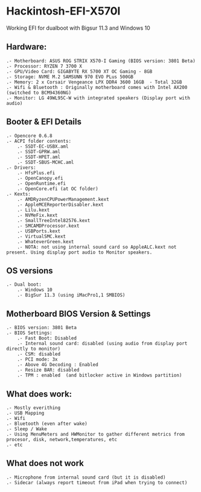 # Hackintosh-EFI-X570I

Working EFI for dualboot with Bigsur 11.3 and Windows 10


Hardware:
---------
	.- Motherboard: ASUS ROG STRIX X570-I Gaming (BIOS version: 3801 Beta)
	.- Processor: RYZEN 7 3700 X
	.- GPU/Video Card: GIGABYTE RX 5700 XT OC Gaming - 8GB
	.- Storage: NVME M.2 SAMSUNN 970 EVO PLus 500GB
	.- Memory: 2 x Corsair Vengeance LPX DDR4 3600 16GB  - Total 32GB
	.- Wifi & Bluetooth : Originally motherboard comes with Intel AX200 (switched to BCM94360NG)
	.- Monitor: LG 49WL95C-W with integrated speakers (Display port with audio)

Booter & EFI Details
---------------------
	.- Opencore 0.6.8
	.- ACPI folder contents:
		.- SSDT-EC-USBX.aml
		.- SSDT-GPRW.aml
		.- SSDT-HPET.aml
		.- SSDT-SBUS-MCHC.aml
	.- Drivers:
		.- HfsPlus.efi
		.- OpenCanopy.efi
		.- OpenRuntime.efi
		.- OpenCore.efi (at OC folder)
	.- Kexts:
		.- AMDRyzenCPUPowerManagement.kext
		.- AppleMCEReporterDisabler.kext
		.- Lilu.kext
		.- NVMeFix.kext
		.- SmallTreeIntel82576.kext
		.- SMCAMDProcessor.kext
		.- USBPorts.kext
		.- VirtualSMC.kext
		.- WhateverGreen.kext
		.- NOTA: not using internal sound card so AppleALC.kext not present. Using display port audio to Monitor speakers.

OS versions
--------------
	.- Dual boot:
		.- Windows 10
		.- BigSur 11.3 (using iMacPro1,1 SMBIOS)


Motherboard BIOS Version & Settings
-----------------------------------
	.- BIOS version: 3801 Beta
	.- BIOS Settings:
		.- Fast Boot: Disabled
		.- Internal sound card: disabled (using audio from display port directly to monitor)
		.- CSM: disabled
		.- PCI mode: 3x
		.- Above 4G Decoding : Enabled
		.- Resize BAR: disabled
		.- TPM : enabled  (and bitlocker active in Windows partition)


What does work:
---------------
	.- Mostly everithing
	.- USB Mapping
	.- Wifi
	.- Bluetooth (even after wake)
	.- Sleep / Wake
	.- Using MenuMeters and HWMonitor to gather different metrics from procesor, disk, network,temperatures, etc
	.- etc


What does not work
-------------------
	.- Microphone from internal sound card (but it is disabled)
	.- Sidecar (always report timeout from iPad when trying to connect)
